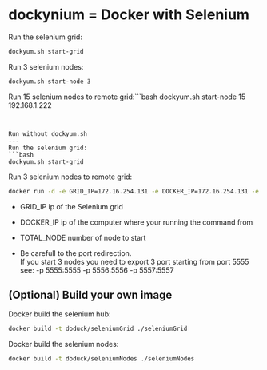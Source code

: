 dockynium = Docker with Selenium
=========


Run the selenium grid:
```bash
dockyum.sh start-grid 
```

Run 3 selenium nodes:
```bash
dockyum.sh start-node 3
```

Run 15 selenium nodes to remote grid:```bash
dockyum.sh start-node 15 192.168.1.222
```


Run without dockyum.sh
---
Run the selenium grid:
```bash
dockyum.sh start-grid
```

Run 3 selenium nodes to remote grid:
```bash
docker run -d -e GRID_IP=172.16.254.131 -e DOCKER_IP=172.16.254.131 -e TOTAL_NODE=3  -p 2222:22 -p 5555:5555 -p 5556:5556 -p 5557:5557 doduck/seleniumNodes
```
* GRID_IP ip of the Selenium grid
* DOCKER_IP ip of the computer where your running the command from
* TOTAL_NODE number of node to start

* Be carefull to the port redirection.<br />
If you start 3 nodes you need to export 3 port starting from port 5555<br />
see: -p 5555:5555 -p 5556:5556 -p 5557:5557




(Optional) Build your own image
----
Docker build the selenium hub:
```bash
docker build -t doduck/seleniumGrid ./seleniumGrid
```

Docker build the selenium nodes:
```bash
docker build -t doduck/seleniumNodes ./seleniumNodes
```
